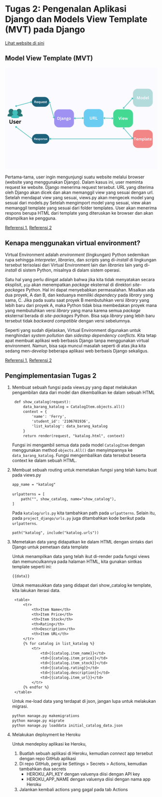 # Tugas 2: Pengenalan Aplikasi Django dan Models View Template (MVT) pada Django

[Lihat website di sini](https://tugaspbpferry.herokuapp.com/katalog)


## Model View Template (MVT)

![diagram1](/images/diagram1.png)

Pertama-tama, user ingin mengunjungi suatu website melalui browser (website yang menggunakan Django). Dalam kasus ini, user meminta request ke website. Django menerima request tersebut. URL yang diterima oleh Django akan dicek dan akan memanggil view yang sesuai dengan url. Setelah mendapat view yang sesuai, views.py akan mengecek model yang sesuai dari models.py Setelah mengimport model yang sesuai, view akan memanggil template yang sesuai dari folder templates. User akan menerima respons berupa HTML dari template yang diteruskan ke browser dan akan ditampilkan ke pengguna.

[Referensi 1](https://prasetyadi.name/2021/pengantar-framework-django/), [Referensi 2](https://www.w3schools.com/django/django_intro.php)

## Kenapa menggunakan virtual environment?

Virtual Environment adalah _environment_ (lingkungan) Python sedemikan rupa sehingga _interpreter_, _libraries_, dan _scripts_ yang di-_install_ di lingkungan tersebut terisolasi dari Virtual Environment lain dan _libraries_ lain yang di-_install_ di sistem Python, misalnya di dalam sistem operasi.

Satu hal yang perlu diingat adalah bahwa jika kita tidak menyatakan secara eksplisit, `pip` akan menempatkan _package_ eksternal di direktori _site-packages_ Python. Hal ini dapat menyebabkan permasalahan. Misalkan ada dua proyek, A dan B, dan keduanya memiliki _dependecy_ pada _library_ yang sama, C. Jika pada suatu saat proyek B membutuhkan versi _library_ yang lebih baru dari proyek A, maka Python tidak bisa membedakan proyek mana yang membutuhkan versi _library_ yang mana karena semua _package_ eksternal berada di _site-packages_ Python. Bisa saja _library_ yang lebih baru tersebut tidak _backward compatible_ dengan versi sebelumnya.

Seperti yang sudah dijelaskan, Virtual Environment digunakan untuk menghindari _system pollution_ dan _sidestep dependency conflicts_. Kita tetap apat membuat aplikasi web berbasis Django tanpa menggunakan virtual environment. Namun, bisa saja muncul masalah seperti di atas jika kita sedang men-_develop_ beberapa aplikasi web berbasis Django sekaligus.

[Referensi 1](https://web.archive.org/web/20210616110104/https://realpython.com/web/20210616110104/https://realpython.com/python-virtual-environments-a-primer/#why-the-need-for-virtual-environments), [Referensi 2](https://realpython.com/python-virtual-environments-a-primer/#why-do-you-need-virtual-environments)

## Pengimplementasian Tugas 2


1. Membuat sebuah fungsi pada views.py yang dapat melakukan pengambilan data dari model dan dikembalikan ke dalam sebuah HTML
   ```shell
    def show_catalog(request):
        data_barang_katalog = CatalogItem.objects.all()
        context = {
            'name': 'Ferry',
            'student_id': '2106701936',
            'list_katalog': data_barang_katalog
        }
        return render(request, "katalog.html", context)
   ```
   Fungsi ini mengambil semua data pada model `CatalogItem` dengan menggunakan method `objects.All()` dan menyimpannya ke `data_barang_katalog`. Fungsi mengembalikan data tersebut beserta context ke dalam sebuah HTML.
2. Membuat sebuah routing untuk memetakan fungsi yang telah kamu buat pada views.py

   ```shell
   app_name = "katalog"

   urlpatterns = [
       path("", show_catalog, name="show_catalog"),
   ]       
   ```
   Pada `katalog/urls.py` kita tambahkan path pada `urlpatterns`. Selain itu, pada `project_django/urls.py` juga ditambahkan kode berikut pada `urlpatterns`.
   ```shell
   path("katalog", include("katalog.urls"))
   ```
3. Memetakan data yang didapatkan ke dalam HTML dengan sintaks dari Django untuk pemetaan data template
   
   Untuk menampilkan data yang telah ikut di-render pada fungsi views dan memunculkannya pada halaman HTML, kita gunakan sintkas template seperti ini:
   ```shell
   {{data}}
   ```
   Untuk memasukkan data yang didapat dari show_catalog ke template, kita lakukan iterasi data.
   ```shell
    <table>
        <tr>
            <th>Item Name</th>
            <th>Item Price</th>
            <th>Item Stock</th>
            <th>Rating</th>
            <th>Description</th>
            <th>Item URL</th>
        </tr>
        {% for catalog in list_katalog %}
            <tr>
                <td>{{catalog.item_name}}</td>
                <td>{{catalog.item_price}}</td>
                <td>{{catalog.item_stock}}</td>
                <td>{{catalog.rating}}</td>
                <td>{{catalog.description}}</td>
                <td>{{catalog.item_url}}</td>
            </tr>
        {% endfor %}
    </table>
   ```
   Untuk me-load data yang terdapat di json, jangan lupa untuk melakukan migrasi.
   ```shell
   python manage.py makemigrations
   python manage.py migrate
   python manage.py loaddata initial_catalog_data.json
   ```
4. Melakukan deployment ke Heroku
   
   Untuk mendeploy aplikasi ke Heroku,
   1. Buatlah sebuah aplikasi di Heroku, kemudian _connect_ app tersebut dengan repo GitHub aplikasi 
   2. Di repo GitHub, pergi ke Settings > Secrets > Actions, kemudian tambahkan dua secrets
      * HEROKU_API_KEY dengan valuenya diisi dengan API key
      * HEROKU_APP_NAME dengan valuenya diisi dengan nama app Heroku
   3. Jalankan kembali actions yang gagal pada tab Actions